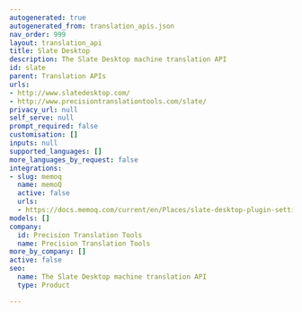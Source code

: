 ```yaml
---
autogenerated: true
autogenerated_from: translation_apis.json
nav_order: 999
layout: translation_api
title: Slate Desktop
description: The Slate Desktop machine translation API
id: slate
parent: Translation APIs
urls:
- http://www.slatedesktop.com/
- http://www.precisiontranslationtools.com/slate/
privacy_url: null
self_serve: null
prompt_required: false
customisation: []
inputs: null
supported_languages: []
more_languages_by_request: false
integrations:
- slug: memoq
  name: memoQ
  active: false
  urls:
  - https://docs.memoq.com/current/en/Places/slate-desktop-plugin-settings.html
models: []
company:
  id: Precision Translation Tools
  name: Precision Translation Tools
more_by_company: []
active: false
seo:
  name: The Slate Desktop machine translation API
  type: Product

---
```


